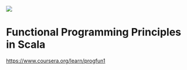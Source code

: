![](https://coursera-university-assets.s3.amazonaws.com/01/a5c9c211331132096e7ba9942dbd51/square_epfl_400.png)
# Functional Programming Principles in Scala

https://www.coursera.org/learn/progfun1

